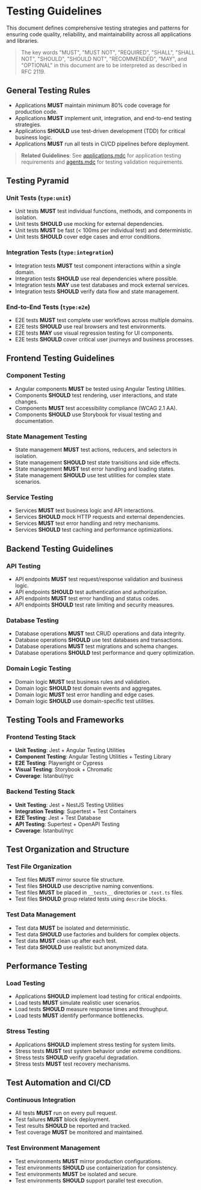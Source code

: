 # Testing Guidelines

This document defines comprehensive testing strategies and patterns for ensuring code quality, reliability, and maintainability across all applications and libraries.

> The key words "MUST", "MUST NOT", "REQUIRED", "SHALL", "SHALL NOT", "SHOULD", "SHOULD NOT", "RECOMMENDED", "MAY", and "OPTIONAL" in this document are to be interpreted as described in RFC 2119.

## General Testing Rules

- Applications **MUST** maintain minimum 80% code coverage for production code.
- Applications **MUST** implement unit, integration, and end-to-end testing strategies.
- Applications **SHOULD** use test-driven development (TDD) for critical business logic.
- Applications **MUST** run all tests in CI/CD pipelines before deployment.

> **Related Guidelines**: See [applications.mdc](./applications.mdc) for application testing requirements and [agents.mdc](./agents.mdc) for testing validation requirements.

## Testing Pyramid

### Unit Tests (`type:unit`)

- Unit tests **MUST** test individual functions, methods, and components in isolation.
- Unit tests **SHOULD** use mocking for external dependencies.
- Unit tests **MUST** be fast (< 100ms per individual test) and deterministic.
- Unit tests **SHOULD** cover edge cases and error conditions.

### Integration Tests (`type:integration`)

- Integration tests **MUST** test component interactions within a single domain.
- Integration tests **SHOULD** use real dependencies where possible.
- Integration tests **MAY** use test databases and mock external services.
- Integration tests **SHOULD** verify data flow and state management.

### End-to-End Tests (`type:e2e`)

- E2E tests **MUST** test complete user workflows across multiple domains.
- E2E tests **SHOULD** use real browsers and test environments.
- E2E tests **MAY** use visual regression testing for UI components.
- E2E tests **SHOULD** cover critical user journeys and business processes.

## Frontend Testing Guidelines

### Component Testing

- Angular components **MUST** be tested using Angular Testing Utilities.
- Components **SHOULD** test rendering, user interactions, and state changes.
- Components **MUST** test accessibility compliance (WCAG 2.1 AA).
- Components **SHOULD** use Storybook for visual testing and documentation.

### State Management Testing

- State management **MUST** test actions, reducers, and selectors in isolation.
- State management **SHOULD** test state transitions and side effects.
- State management **MUST** test error handling and loading states.
- State management **SHOULD** use test utilities for complex state scenarios.

### Service Testing

- Services **MUST** test business logic and API interactions.
- Services **SHOULD** mock HTTP requests and external dependencies.
- Services **MUST** test error handling and retry mechanisms.
- Services **SHOULD** test caching and performance optimizations.

## Backend Testing Guidelines

### API Testing

- API endpoints **MUST** test request/response validation and business logic.
- API endpoints **SHOULD** test authentication and authorization.
- API endpoints **MUST** test error handling and status codes.
- API endpoints **SHOULD** test rate limiting and security measures.

### Database Testing

- Database operations **MUST** test CRUD operations and data integrity.
- Database operations **SHOULD** use test databases and transactions.
- Database operations **MUST** test migrations and schema changes.
- Database operations **SHOULD** test performance and query optimization.

### Domain Logic Testing

- Domain logic **MUST** test business rules and validation.
- Domain logic **SHOULD** test domain events and aggregates.
- Domain logic **MUST** test error handling and edge cases.
- Domain logic **SHOULD** use domain-specific test utilities.

## Testing Tools and Frameworks

### Frontend Testing Stack

- **Unit Testing**: Jest + Angular Testing Utilities
- **Component Testing**: Angular Testing Utilities + Testing Library
- **E2E Testing**: Playwright or Cypress
- **Visual Testing**: Storybook + Chromatic
- **Coverage**: Istanbul/nyc

### Backend Testing Stack

- **Unit Testing**: Jest + NestJS Testing Utilities
- **Integration Testing**: Supertest + Test Containers
- **E2E Testing**: Jest + Test Database
- **API Testing**: Supertest + OpenAPI Testing
- **Coverage**: Istanbul/nyc

## Test Organization and Structure

### Test File Organization

- Test files **MUST** mirror source file structure.
- Test files **SHOULD** use descriptive naming conventions.
- Test files **MUST** be placed in `__tests__` directories or `.test.ts` files.
- Test files **SHOULD** group related tests using `describe` blocks.

### Test Data Management

- Test data **MUST** be isolated and deterministic.
- Test data **SHOULD** use factories and builders for complex objects.
- Test data **MUST** clean up after each test.
- Test data **SHOULD** use realistic but anonymized data.

## Performance Testing

### Load Testing

- Applications **SHOULD** implement load testing for critical endpoints.
- Load tests **MUST** simulate realistic user scenarios.
- Load tests **SHOULD** measure response times and throughput.
- Load tests **MUST** identify performance bottlenecks.

### Stress Testing

- Applications **SHOULD** implement stress testing for system limits.
- Stress tests **MUST** test system behavior under extreme conditions.
- Stress tests **SHOULD** verify graceful degradation.
- Stress tests **MUST** test recovery mechanisms.

## Test Automation and CI/CD

### Continuous Integration

- All tests **MUST** run on every pull request.
- Test failures **MUST** block deployment.
- Test results **SHOULD** be reported and tracked.
- Test coverage **MUST** be monitored and maintained.

### Test Environment Management

- Test environments **MUST** mirror production configurations.
- Test environments **SHOULD** use containerization for consistency.
- Test environments **MUST** be isolated and secure.
- Test environments **SHOULD** support parallel test execution.
